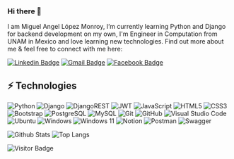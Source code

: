 ### Hi there 👋

<!--
**mikelm2020/mikelm2020** is a ✨ _special_ ✨ repository because its `README.md` (this file) appears on your GitHub profile.

Here are some ideas to get you started:

- 🔭 I’m currently working on ...
- 🌱 I’m currently learning ...
- 👯 I’m looking to collaborate on ...
- 🤔 I’m looking for help with ...
- 💬 Ask me about ...
- 📫 How to reach me: ...
- 😄 Pronouns: ...
- ⚡ Fun fact: ...
-->
I am Miguel Angel López Monroy, I’m currently learning Python and Django for backend development on my own, I'm Engineer in Computation from UNAM in Mexico and love learning new technologies. Find out more about me & feel free to connect with me here:

[![Linkedin Badge](https://img.shields.io/badge/-mikelm2020-blue?style=flat-square&logo=Linkedin&logoColor=white&link=https://www.linkedin.com/in/tecnottmklm/)](https://www.linkedin.com/in/tecnottmklm/)
[![Gmail Badge](https://img.shields.io/badge/-mklm720928@gmail.com-c14438?style=flat-square&logo=Gmail&logoColor=white&link=mailto:mklm720928@gmail.com)](mailto:mklm720928@gmail.com)
[![Facebook Badge](https://img.shields.io/badge/miguelangel.lopez.1029770-1877F2?style=flat-square&logo=facebook&logoColor=white&link=https://www.facebook.com/miguelangel.lopez.1029770/)](https://www.facebook.com/miguelangel.lopez.1029770/)


## ⚡ Technologies

![Python](https://img.shields.io/badge/-Python-black?style=flat-square&logo=Python)
![Django](https://img.shields.io/badge/django-%23092E20.svg?style=flat-square&logo=django&logoColor=white)
![DjangoREST](https://img.shields.io/badge/DJANGO-REST-ff1709?style=flat-square&logo=django&logoColor=white&color=ff1709&labelColor=gray)
![JWT](https://img.shields.io/badge/JWT-black?style=flat-square&logo=JSON%20web%20tokens)
![JavaScript](https://img.shields.io/badge/-JavaScript-black?style=flat-square&logo=javascript)
![HTML5](https://img.shields.io/badge/-HTML5-E34F26?style=flat-square&logo=html5&logoColor=white)
![CSS3](https://img.shields.io/badge/-CSS3-1572B6?style=flat-square&logo=css3)
![Bootstrap](https://img.shields.io/badge/-Bootstrap-563D7C?style=flat-square&logo=bootstrap)
![PostgreSQL](https://img.shields.io/badge/-PostgreSQL-336791?style=flat-square&logo=postgresql)
![MySQL](https://img.shields.io/badge/-MySQL-black?style=flat-square&logo=mysql)
![Git](https://img.shields.io/badge/-Git-black?style=flat-square&logo=git)
![GitHub](https://img.shields.io/badge/-GitHub-181717?style=flat-square&logo=github)
![Visual Studio Code](https://img.shields.io/badge/Visual%20Studio%20Code-0078d7.svg?style=flat-square&logo=visual-studio-code&logoColor=white)
![Ubuntu](https://img.shields.io/badge/Ubuntu-E95420?style=flat-square&logo=ubuntu&logoColor=white)
![Windows](https://img.shields.io/badge/Windows-0078D6?style=flat-square&logo=windows&logoColor=white)
![Windows 11](https://img.shields.io/badge/Windows%2011-%230079d5.svg?style=flat-square&logo=Windows%2011&logoColor=white)
![Notion](https://img.shields.io/badge/Notion-%23000000.svg?style=flat-square&logo=notion&logoColor=white)
![Postman](https://img.shields.io/badge/Postman-FF6C37?style=flat-square&logo=postman&logoColor=white)
![Swagger](https://img.shields.io/badge/-Swagger-%23Clojure?style=flat-square&logo=swagger&logoColor=white)



![Github Stats](https://github-readme-stats.vercel.app/api?username=mikelm2020&count_private=true&show_icons=true&include_all_commits=true)
![Top Langs](https://github-readme-stats.vercel.app/api/top-langs/?username=mikelm2020&hide=TeX&layout=compact)

![Visitor Badge](https://visitor-badge.laobi.icu/badge?page_id=mikelm2020.mikelm2020)
